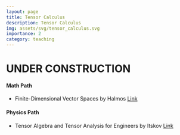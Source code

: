 ```yaml
---
layout: page
title: Tensor Calculus
description: Tensor Calculus
img: assets/svg/tensor_calculus.svg
importance: 2
category: teaching
---
```

# UNDER CONSTRUCTION
#### Math Path

* Finite-Dimensional Vector Spaces by Halmos [Link](https://link.springer.com/book/10.1007/978-1-4612-6387-6)  

#### Physics Path

* Tensor Algebra and Tensor Analysis for Engineers by Itskov [Link](https://link.springer.com/book/10.1007/978-3-319-98806-1)  